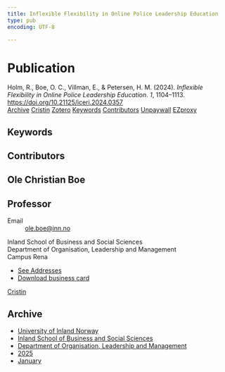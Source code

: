```yaml
---
title: Inflexible Flexibility in Online Police Leadership Education
type: pub
encoding: UTF-8

---
```

<h1>Publication</h1>
<article id="csl-bib-container-9NBGTNW3" class="csl-bib-container">
  <div class="csl-bib-body"> <div class="csl-entry">Holm, R., Boe, O. C., Villman, E., &#38; Petersen, H. M. (2024). <i>Inflexible Flexibility in Online Police Leadership Education</i>. <i>1</i>, 1104–1113. <a href="https://doi.org/10.21125/iceri.2024.0357">https://doi.org/10.21125/iceri.2024.0357</a></div> </div>
  <div class="csl-bib-buttons">
    <a href="#taxonomy-article-9NBGTNW3" alt="archive" class="csl-bib-button">Archive</a>
    <a href="https://app.cristin.no/results/show.jsf?id=2345968" alt="Cristin" class="csl-bib-button">Cristin</a>
    <a href="http://zotero.org/groups/5881554/items/9NBGTNW3" alt="Zotero" class="csl-bib-button">Zotero</a>
    <a href="#keywords-article-9NBGTNW3" alt="keywords" class="csl-bib-button">Keywords</a>
    <a href="#contributors-article-9NBGTNW3" alt="contributors" class="csl-bib-button">Contributors</a>
    <a href="https://doi.org/10.21125/iceri.2024.0357" alt="Unpaywall" class="csl-bib-button">Unpaywall</a>
    <a href="https://doi.org/10.21125/iceri.2024.0357" alt="EZproxy" class="csl-bib-button">EZproxy</a>
  </div>
  <div id="csl-bib-meta-container-9NBGTNW3"></div>
</article>
<div id="csl-bib-meta-9NBGTNW3" class="csl-bib-meta">
  <article id="keywords-article-9NBGTNW3" class="keywords-article">
    <h1>Keywords</h1>
    
  </article>
  <article id="contributors-article-9NBGTNW3" class="contributors-article">
    <h1>Contributors</h1>
    <div class="personas"> <div class="vrtx-hinn-person-card"> <div class="photo"> <i class="lar la-user-circle missing-person"></i> </div> <div class="info"> <hgroup><h1>Ole Christian Boe</h1> <h2>Professor</h2> </hgroup><dl> <dt>Email</dt> <dd> <a href="mailto:ole.boe@inn.no">ole.boe@inn.no</a> </dd> </dl> <p> Inland School of Business and Social Sciences<br> Department of Organisation, Leadership and Management<br> Campus Rena </p> <ul class="vrtx-hinn-links"> <li><a href="https://www.inn.no/english/find-an-employee/ole-boe.html#vrtx-hinn-addresses">See Addresses</a></li> <li><a href="https://www.inn.no/english/find-an-employee/ole-boe.html?vrtx=vcf">Download business card</a></li> </ul> </div> </div> <a href="https://app.cristin.no/persons/show.jsf?id=603087" alt="Cristin URL" class="personas-cristin">Cristin</a> </div>
  </article>
  <article id="taxonomy-article-9NBGTNW3" class="taxonomy-article">
    <h1>Archive</h1>
    <ul>
      <li><a href="{{< params subfolder >}}en/archive/?key=3DCRN523">University of Inland Norway</a></li>
      <li><a href="{{< params subfolder >}}en/archive/?key=DU8Q9LN9">Inland School of Business and Social Sciences</a></li>
      <li><a href="{{< params subfolder >}}en/archive/?key=4LUWR3ZM">Department of Organisation, Leadership and Management</a></li>
      <li><a href="{{< params subfolder >}}en/archive/?key=UY24A2N9">2025</a></li>
      <li><a href="{{< params subfolder >}}en/archive/?key=IZKXJSS6">January</a></li>
    </ul>
  </article>
</div>
